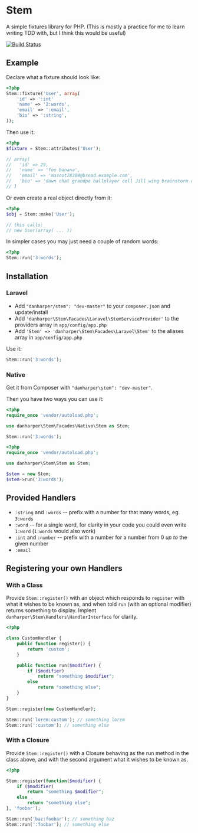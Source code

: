 # Stem

A simple fixtures library for PHP. (This is mostly a practice for me to learn writing TDD with, but I think this would be useful)

[![Build Status](https://travis-ci.org/danharper/Stem.png?branch=master)](https://travis-ci.org/danharper/Stem)

## Example

Declare what a fixture should look like:

```php
<?php
Stem::fixture('User', array(
	'id' => ':int'
	'name' => '2:words',
	'email' => ':email',
	'bio' => ':string',
));
```

Then use it:

```php
<?php
$fixture = Stem::attributes('User');

// array(
//   'id' => 29,
//   'name' => 'foo banana',
//   'email' => 'mascot28384@bread.example.com',
//   'bio' => 'dawn chat grandpa ballplayer cell Jill wing brainstorm chill Jills hunk ache'
// )
```

Or even create a real object directly from it:

```php
<?php
$obj = Stem::make('User');

// this calls:
// new User(array( ... ))
```

In simpler cases you may just need a couple of random words:

```php
<?php
Stem::run('3:words');
```


## Installation

### Laravel

* Add `"danharper/stem": "dev-master"` to your `composer.json` and update/install
* Add `'danharper\Stem\Facades\Laravel\StemServiceProvider'` to the providers array in `app/config/app.php`
* Add `'Stem' => 'danharper\Stem\Facades\Laravel\Stem'` to the aliases array in `app/config/app.php`

Use it:

```php
Stem::run('3:words');
```

### Native

Get it from Composer with `"danharper\stem": "dev-master"`.

Then you have two ways you can use it:

```php
<?php
require_once 'vendor/autoload.php';

use danharper\Stem\Facades\Native\Stem as Stem;

Stem::run('3:words');
```

```php
<?php
require_once 'vendor/autoload.php';

use danharper\Stem\Stem as Stem;

$stem = new Stem;
$stem->run('3:words');
```


## Provided Handlers

* `:string` and `:words` -- prefix with a number for that many words, eg. `3:words`
* `:word` -- for a single word, for clarity in your code you could even write `1:word` (`1:words` would also work)
* `:int` and `:number` -- prefix with a number for a number from 0 _up to_ the given number
* `:email`


## Registering your own Handlers

### With a Class

Provide `Stem::register()` with an object which responds to `register` with what it wishes to be known as, and when told `run` (with an optional modifier) returns something to display. Implent `danharper\Stem\Handlers\HandlerInterface` for clarity.

```php
<?php

class CustomHandler {
	public function register() {
		return 'custom';
	}

	public function run($modifier) {
		if ($modifier)
			return "something $modifier";
		else
			return "something else";
	}
}

Stem::register(new CustomHandler);

Stem::run('lorem:custom'); // something lorem
Stem::run(':custom'); // something else
```

### With a Closure

Provide `Stem::register()` with a Closure behaving as the run method in the class above, and with the second argument what it wishes to be known as.

```php
<?php

Stem::register(function($modifier) {
	if ($modifier)
		return "something $modifier";
	else
		return "something else";
}, 'foobar');

Stem::run('baz:foobar'); // something baz
Stem::run(':foobar'); // something else
```
